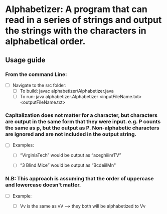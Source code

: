 # Alphabetizer: A program that can read in a series of strings and output the strings with the characters in alphabetical order. 
## Usage guide
### From the command Line:
- [ ] Navigate to the src folder:
    - [ ] To build: javac alphabetizer/Alphabetizer.java 
    - [ ] To run: java alphabetizer.Alphabetizer <inputFileName.txt> <outputFileName.txt>
    
### Capitalization does not matter for a character, but characters are output in the same form that they were input.  e.g. P counts the same as p, but the output as P.  Non-alphabetic characters are ignored and are not included in the output string.
- [ ] Examples: 
    - [ ] “VirginiaTech” would be output as “aceghiiinrTV”  
    - [ ] “3 Blind Mice” would be output as “BcdeiilMn"

 
### N.B: This approach is assuming that the order of uppercase and lowercase doesn't matter. 
- [ ] Example: 
    - [ ] Vv is the same as vV --> they both will be alphabetized to Vv
     
